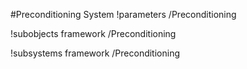 <!-- MOOSE System Documentation Stub: Remove this when content is added. -->
#Preconditioning System
!parameters /Preconditioning

!subobjects framework /Preconditioning

!subsystems framework /Preconditioning

